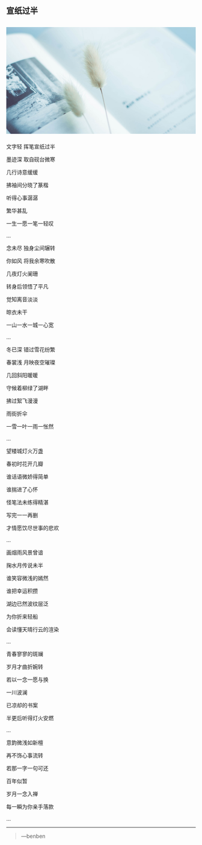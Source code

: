 宣纸过半
---

![](/assets/350726-106.jpg)
---
文字轻 挥笔宣纸过半

墨迹深 取自砚台微寒

几行诗意缓缓

拂袖间分晓了篆楷

听得心事潺潺

繁华甚乱

一生一愿一笔一轻叹

...

念未尽 独身尘间辗转

你如风 将我余寒吹散

几夜灯火阑珊

转身后领悟了平凡

觉知离音淡淡

晾衣未干

一山一水一城一心宽

...

冬已深 错过雪花纷繁

春裳浅 月映夜空璀璨

几回斜阳暖暖

守候着柳绿了湖畔

拂过絮飞漫漫

雨街折伞

一雪一叶一雨一怅然

...

望楼城灯火万盏

春初时花开几瓣

谁话语微娇得简单

谁揣进了心怀

怪笔法未练得精湛

写完一一再删

才情愿饮尽世事的悲欢

...

画烟雨风景曾谙

掬水月传说未半

谁笑容微浅的嫣然

谁把幸运积攒

湖边已然波纹层泛

为你折来轻船

会读懂天晴行云的渲染

...

青春寥寥的斑斓

岁月才曲折婉转

若以一念一愿与换

一川波澜

已凉却的书案

半更后听得灯火安燃

...

意韵微浅如新檀

再不饰心事流转

若那一字一句可还

百年似暂

岁月一念入禅

每一瞬为你亲手落款

...

---

>—benben